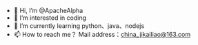 - 👋 Hi, I’m @ApacheAlpha
- 👀 I’m interested in coding
- 🌱 I’m currently learning python、java、nodejs
- 📫 How to reach me？  Mail address：china_jikailiao@163.com

<!---
ApacheAlpha/ApacheAlpha is a ✨ special ✨ repository because its `README.md` (this file) appears on your GitHub profile.
You can click the Preview link to take a look at your changes.
--->
